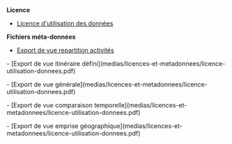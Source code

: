 **Licence**

- [Licence d'utilisation des données](medias/licences-et-metadonnees/licence-utilisation-donnees.pdf) 
<p></p>

**Fichiers méta-données**

- [Export de vue repartition activités](medias/licences-et-metadonnees/licence-utilisation-donnees.pdf) 
<p></p>
- [Export de vue itinéraire défini](medias/licences-et-metadonnees/licence-utilisation-donnees.pdf) 
<p></p>
- [Export de vue générale](medias/licences-et-metadonnees/licence-utilisation-donnees.pdf) 
<p></p>
- [Export de vue comparaison temporelle](medias/licences-et-metadonnees/licence-utilisation-donnees.pdf) 
<p></p>
- [Export de vue emprise géographique](medias/licences-et-metadonnees/licence-utilisation-donnees.pdf) 
<p></p>
